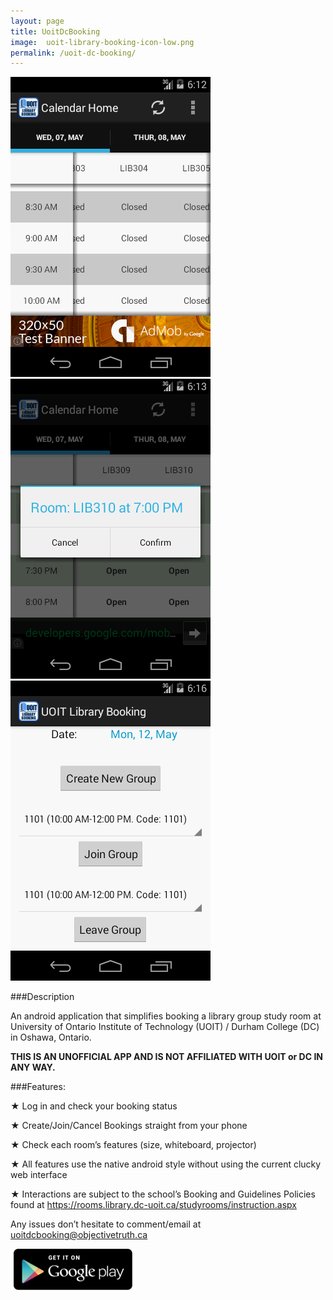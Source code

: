 ```yaml
---
layout: page
title: UoitDcBooking
image:  uoit-library-booking-icon-low.png
permalink: /uoit-dc-booking/
---
```

![UOIT DC Booking Screenshot 1](/images/uoit-dc-booking-screenshot1.png "Screenshot 1")
![UOIT DC Booking Screenshot 2](/images/uoit-dc-booking-screenshot2.png "Screenshot 2")
![UOIT DC Booking Screenshot 3](/images/uoit-dc-booking-screenshot3.png "Screenshot 3")

###Description

An android application that simplifies booking a library group study room at University of Ontario Institute of Technology (UOIT) / Durham College (DC) in Oshawa, Ontario.

**THIS IS AN UNOFFICIAL APP AND IS NOT AFFILIATED WITH UOIT or DC IN ANY WAY.**

###Features:

★ Log in and check your booking status

★ Create/Join/Cancel Bookings straight from your phone

★ Check each room’s features (size, whiteboard, projector)

★ All features use the native android style without using the current clucky web interface

★ Interactions are subject to the school’s Booking and Guidelines Policies found at https://rooms.library.dc-uoit.ca/studyrooms/instruction.aspx

Any issues don’t hesitate to comment/email at [uoitdcbooking@objectivetruth.ca](mailto:uoitdcbooking@objectivetruth.ca)

[![Google Play Store Icon](/images/google-play-icon.png)](https://play.google.com/store/apps/details?id=com.objectivetruth.uoitlibrarybooking)

